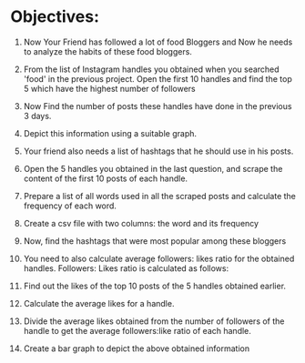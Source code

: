 # Objectives:
1. Now Your Friend has followed a lot of food Bloggers and Now he needs to analyze the habits of these food bloggers.
  1. From the list of Instagram handles you obtained when you searched 'food' in the previous project. Open the first 10 handles and find the top 5 which have the highest number of followers
  
  2. Now Find the number of posts these handles have done in the previous 3 days.
  
  3. Depict this information using a suitable graph.

2. Your friend also needs a list of hashtags that he should use in his posts.

  1. Open the 5 handles you obtained in the last question, and scrape the content of the first 10 posts of each handle.
  
  2. Prepare a list of all words used in all the scraped posts and calculate the frequency of each word.
  
  3. Create a csv file with two columns: the word and its frequency

  4. Now, find the hashtags that were most popular among these bloggers
     
3. You need to also calculate average followers: likes ratio for the obtained handles. Followers: Likes ratio is calculated as follows:

  1. Find out the likes of the top 10 posts of the 5 handles obtained earlier.
  
  2. Calculate the average likes for a handle.
  
  3. Divide the average likes obtained from the number of followers of the handle to get the average followers:like ratio of each handle.

4. Create a bar graph to depict the above obtained information

